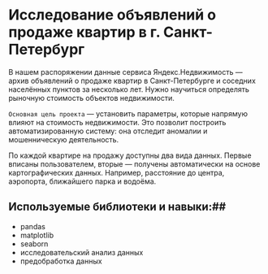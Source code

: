 # Исследование объявлений о продаже квартир в г. Санкт-Петербург

В нашем распоряжении данные сервиса Яндекс.Недвижимость — архив объявлений о продаже квартир в Санкт-Петербурге и соседних населённых пунктов за несколько лет. Нужно научиться определять рыночную стоимость объектов недвижимости.  

`Основная цель проекта` — установить параметры, которые напрямую влияют на стоимость недвижимости. Это позволит построить автоматизированную систему: она отследит аномалии и мошенническую деятельность. 

По каждой квартире на продажу доступны два вида данных. Первые вписаны пользователем, вторые — получены автоматически на основе картографических данных. Например, расстояние до центра, аэропорта, ближайшего парка и водоёма. 


## Используемые библиотеки и навыки:##

- pandas
- matplotlib
- seaborn
- исследовательский анализ данных
- предобработка данных
